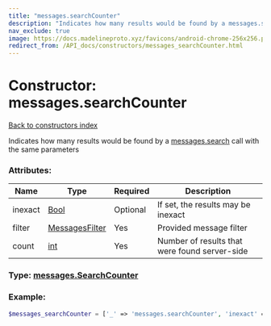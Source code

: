 ```yaml
---
title: "messages.searchCounter"
description: "Indicates how many results would be found by a messages.search call with the same parameters"
nav_exclude: true
image: https://docs.madelineproto.xyz/favicons/android-chrome-256x256.png
redirect_from: /API_docs/constructors/messages_searchCounter.html
---
```

# Constructor: messages.searchCounter  
[Back to constructors index](index.md)



Indicates how many results would be found by a [messages.search](../methods/messages.search.md) call with the same parameters

### Attributes:

| Name     |    Type       | Required | Description |
|----------|---------------|----------|-------------|
|inexact|[Bool](../types/Bool.md) | Optional|If set, the results may be inexact|
|filter|[MessagesFilter](../types/MessagesFilter.md) | Yes|Provided message filter|
|count|[int](../types/int.md) | Yes|Number of results that were found server-side|



### Type: [messages.SearchCounter](../types/messages.SearchCounter.md)


### Example:

```php
$messages_searchCounter = ['_' => 'messages.searchCounter', 'inexact' => Bool, 'filter' => MessagesFilter, 'count' => int];
```  
